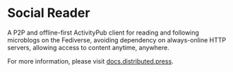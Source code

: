 # Social Reader
A P2P and offline-first ActivityPub client for reading and following microblogs on the Fediverse, avoiding dependency on always-online HTTP servers, allowing access to content anytime, anywhere.

For more information, please visit [docs.distributed.press](https://docs.distributed.press/social-reader).